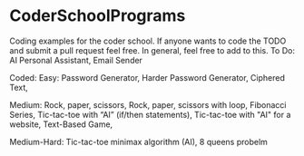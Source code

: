# CoderSchoolPrograms
Coding examples for the coder school. If anyone wants to code the TODO and submit a pull request feel free. In general, feel free to add to this.
To Do:
AI Personal Assistant,
Email Sender

Coded:
Easy:
Password Generator, 
Harder Password Generator,
Ciphered Text,

Medium:
Rock, paper, scissors,
Rock, paper, scissors with loop,
Fibonacci Series,
Tic-tac-toe with “AI” (if/then statements),
Tic-tac-toe with "AI" for a website,
Text-Based Game,

Medium-Hard:
Tic-tac-toe minimax algorithm (AI),
8 queens probelm
